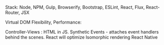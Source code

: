 
Stack: Node, NPM, Gulp, Browserify, Bootstrap, ESLint, React, Flux, React-Router, JSX

Virtual DOM
Flexibility, Performance:

Controller-Views : HTML in JS.
Synthetic Events - attaches event handlers behind the scenes. React will optimize
Isomorphic rendering React Native
